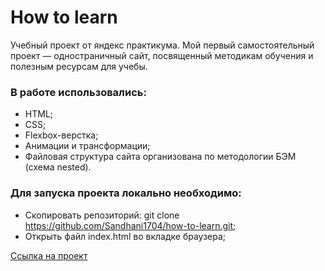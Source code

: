 # How to learn

Учебный проект от яндекс практикума. Мой первый самостоятельный проект — одностраничный сайт, посвященный методикам обучения и полезным ресурсам для учебы.

### В работе использовались:

* HTML;
* CSS;
* Flexbox-верстка;
* Анимации и трансформации;
* Файловая структура сайта организована по методологии БЭМ (схема nested).

### Для запуска проекта локально необходимо:

* Скопировать репозиторий: git clone https://github.com/Sandhani1704/how-to-learn.git;
* Открыть файл index.html во вкладке браузера;

[Ссылка на проект](https://sandhani1704.github.io/how-to-learn/)
